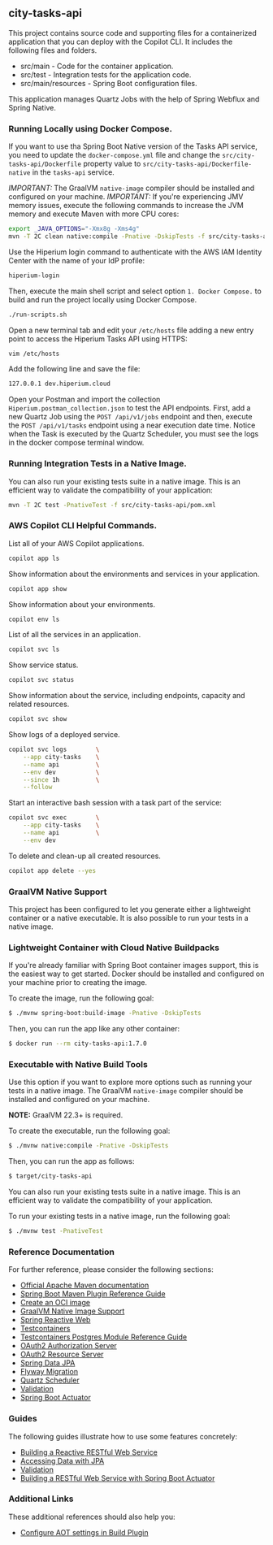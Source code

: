 ## city-tasks-api

This project contains source code and supporting files for a containerized application that you can deploy with the Copilot CLI. It includes the following files and folders.

- src/main                     - Code for the container application.
- src/test                     - Integration tests for the application code.
- src/main/resources           - Spring Boot configuration files.

This application manages Quartz Jobs with the help of Spring Webflux and Spring Native.

### Running Locally using Docker Compose.

If you want to use tha Spring Boot Native version of the Tasks API service, you need to update the `docker-compose.yml` file and change the `src/city-tasks-api/Dockerfile` property value to `src/city-tasks-api/Dockerfile-native` in the `tasks-api` service.

*IMPORTANT:* The GraalVM `native-image` compiler should be installed and configured on your machine.
*IMPORTANT:* If you're experiencing JMV memory issues, execute the following commands to increase the JVM memory and execute Maven with more CPU cores:

```bash
export _JAVA_OPTIONS="-Xmx8g -Xms4g"
mvn -T 2C clean native:compile -Pnative -DskipTests -f src/city-tasks-api/pom.xml -Ddependency-check.skip=true
```

Use the Hiperium login command to authenticate with the AWS IAM Identity Center with the name of your IdP profile:
```bash
hiperium-login
```

Then, execute the main shell script and select option `1. Docker Compose.` to build and run the project locally using Docker Compose.
```bash
./run-scripts.sh
```

Open a new terminal tab and edit your `/etc/hosts` file adding a new entry point to access the Hiperium Tasks API using HTTPS:
```bash
vim /etc/hosts
```

Add the following line and save the file:
```bash
127.0.0.1 dev.hiperium.cloud
```

Open your Postman and import the collection `Hiperium.postman_collection.json` to test the API endpoints. First, add a new Quartz Job using the `POST /api/v1/jobs` endpoint and then, execute the `POST /api/v1/tasks` endpoint using a near execution date time.
Notice when the Task is executed by the Quartz Scheduler, you must see the logs in the docker compose terminal window.

### Running Integration Tests in a Native Image.

You can also run your existing tests suite in a native image.
This is an efficient way to validate the compatibility of your application:
```bash
mvn -T 2C test -PnativeTest -f src/city-tasks-api/pom.xml
```

### AWS Copilot CLI Helpful Commands.

List all of your AWS Copilot applications.
```bash
copilot app ls
```

Show information about the environments and services in your application.
```bash
copilot app show
```

Show information about your environments.
```bash
copilot env ls
```

List of all the services in an application.
```bash
copilot svc ls
```

Show service status.
```bash
copilot svc status
```

Show information about the service, including endpoints, capacity and related resources.
```bash
copilot svc show
```

Show logs of a deployed service.
```bash
copilot svc logs        \
    --app city-tasks    \
    --name api          \
    --env dev           \
    --since 1h          \
    --follow
```
Start an interactive bash session with a task part of the service:
```bash
copilot svc exec        \
    --app city-tasks    \
    --name api          \
    --env dev
```
To delete and clean-up all created resources.
```bash
copilot app delete --yes
```

### GraalVM Native Support
This project has been configured to let you generate either a lightweight container or a native executable.
It is also possible to run your tests in a native image.

### Lightweight Container with Cloud Native Buildpacks
If you're already familiar with Spring Boot container images support, this is the easiest way to get started.
Docker should be installed and configured on your machine prior to creating the image.

To create the image, run the following goal:
```bash
$ ./mvnw spring-boot:build-image -Pnative -DskipTests
```

Then, you can run the app like any other container:
```bash
$ docker run --rm city-tasks-api:1.7.0
```

### Executable with Native Build Tools
Use this option if you want to explore more options such as running your tests in a native image.
The GraalVM `native-image` compiler should be installed and configured on your machine.

**NOTE:** GraalVM 22.3+ is required.

To create the executable, run the following goal:
```bash
$ ./mvnw native:compile -Pnative -DskipTests
```

Then, you can run the app as follows:
```bash
$ target/city-tasks-api
```

You can also run your existing tests suite in a native image.
This is an efficient way to validate the compatibility of your application.

To run your existing tests in a native image, run the following goal:
```bash
$ ./mvnw test -PnativeTest
```

### Reference Documentation
For further reference, please consider the following sections:

* [Official Apache Maven documentation](https://maven.apache.org/guides/index.html)
* [Spring Boot Maven Plugin Reference Guide](https://docs.spring.io/spring-boot/docs/3.1.1/maven-plugin/reference/html/)
* [Create an OCI image](https://docs.spring.io/spring-boot/docs/3.1.1/maven-plugin/reference/html/#build-image)
* [GraalVM Native Image Support](https://docs.spring.io/spring-boot/docs/3.1.1/reference/html/native-image.html#native-image)
* [Spring Reactive Web](https://docs.spring.io/spring-boot/docs/3.1.1/reference/htmlsingle/#web.reactive)
* [Testcontainers](https://www.testcontainers.org/)
* [Testcontainers Postgres Module Reference Guide](https://www.testcontainers.org/modules/databases/postgres/)
* [OAuth2 Authorization Server](https://docs.spring.io/spring-boot/docs/3.1.1/reference/htmlsingle/#web.security.oauth2.authorization-server)
* [OAuth2 Resource Server](https://docs.spring.io/spring-security/reference/reactive/oauth2/resource-server/)
* [Spring Data JPA](https://docs.spring.io/spring-boot/docs/3.1.1/reference/htmlsingle/#data.sql.jpa-and-spring-data)
* [Flyway Migration](https://docs.spring.io/spring-boot/docs/3.1.1/reference/htmlsingle/#howto.data-initialization.migration-tool.flyway)
* [Quartz Scheduler](https://docs.spring.io/spring-boot/docs/3.1.1/reference/htmlsingle/#io.quartz)
* [Validation](https://docs.spring.io/spring-boot/docs/3.1.1/reference/htmlsingle/#io.validation)
* [Spring Boot Actuator](https://docs.spring.io/spring-boot/docs/3.1.1/reference/htmlsingle/#actuator)

### Guides
The following guides illustrate how to use some features concretely:

* [Building a Reactive RESTful Web Service](https://spring.io/guides/gs/reactive-rest-service/)
* [Accessing Data with JPA](https://spring.io/guides/gs/accessing-data-jpa/)
* [Validation](https://spring.io/guides/gs/validating-form-input/)
* [Building a RESTful Web Service with Spring Boot Actuator](https://spring.io/guides/gs/actuator-service/)

### Additional Links
These additional references should also help you:

* [Configure AOT settings in Build Plugin](https://docs.spring.io/spring-boot/docs/3.1.1/maven-plugin/reference/htmlsingle/#aot)
